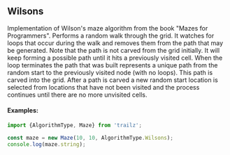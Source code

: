 <a name="module_Wilsons"></a>

## Wilsons
Implementation of Wilson's maze algorithm from the book
"Mazes for Programmers".  Performs a random walk through the grid.  It
watches for loops that occur during the walk and removes them from the
path that may be generated.  Note that the path is not carved from the
grid initially.  It will keep forming a possible path until it hits a
previously visited cell.   When the loop terminates the path that was
built represents a unique path from the random start to the previously
visited node (with no loops).  This path is carved into the grid.
After a path is carved a new random start location is selected from
locations that have not been visited and the process continues until
there are no more unvisited cells.

#### Examples:

```javascript
import {AlgorithmType, Maze} from 'trailz';

const maze = new Maze(10, 10, AlgorithmType.Wilsons);
console.log(maze.string);
```

